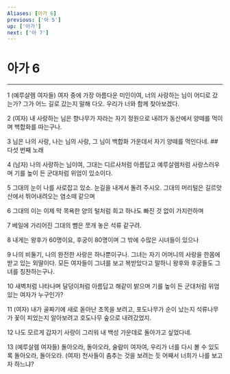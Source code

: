```yaml
---
Aliases: [아가 6]
previous: ['아 5']
up: ['아가']
next: ['아 7']
---
```

# 아가 6

***


1 (예루살렘 여자들) 여자 중에 가장 아름다운 미인이여, 너의 사랑하는 님이 어디로 갔는가? 그가 어느 길로 갔는지 말해 다오. 우리가 너와 함께 찾아보겠다. 

2 (여자) 내 사랑하는 님은 향나무가 자라는 자기 정원으로 내려가 동산에서 양떼를 먹이며 백합화를 따는구나. 

3 님은 나의 사랑, 나는 님의 사랑, 그 님이 백합화 가운데서 자기 양떼를 먹인다네. ## 다섯 번째 노래 

4 (남자) 나의 사랑하는 님이여, 그대는 디르사처럼 아름답고 예루살렘처럼 사랑스러우며 기를 높이 든 군대처럼 위엄이 있소이다. 

5 그대의 눈이 나를 사로잡고 있소. 눈길을 내게서 돌려 주시오. 그대의 머리털은 길르앗산에서 뛰어내려오는 염소떼 같으며 

6 그대의 이는 이제 막 목욕한 양의 털처럼 희고 하나도 빠진 것 없이 가지런하며 

7 베일에 가리어진 그대의 뺨은 쪼개 놓은 석류 같구려. 

8 내게는 왕후가 60명이요, 후궁이 80명이며 그 밖에 수많은 시녀들이 있으나 

9 나의 비둘기, 나의 완전한 사랑은 하나뿐이구나. 그녀는 자기 어머니의 사랑을 한몸에 받고 있는 외딸이다. 모든 여자들이 그녀를 보고 복받았다고 말하니 왕후와 후궁들도 그녀를 칭찬하는구나. 

10 새벽처럼 나타나며 달덩이처럼 아름답고 해같이 밝으며 기를 높이 든 군대처럼 위엄 있는 여자가 누구인가? 

11 (여자) 내가 골짜기에 새로 돋아난 초목을 보려고, 포도나무가 순이 났는지 석류나무가 꽃이 피었는지 알아보려고 호도나무 숲으로 내려갔었지. 

12 나도 모르게 갑자기 사랑이 그리워 내 백성 가운데로 돌아가고 싶었다네. 

13 (예루살렘 여자들) 돌아오라, 돌아오라, 술람미 여자여, 우리가 너를 다시 볼 수 있도록 돌아오라, 돌아오라. (여자) 천사들이 춤추는 것을 보려는 듯 어째서 너희가 나를 보고자 하느냐?

